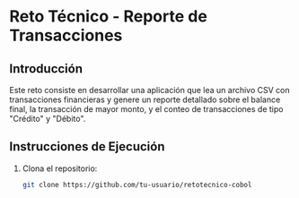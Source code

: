 # Reto Técnico - Reporte de Transacciones

## Introducción
Este reto consiste en desarrollar una aplicación que lea un archivo CSV con transacciones financieras y genere un reporte detallado sobre el balance final, la transacción de mayor monto, y el conteo de transacciones de tipo "Crédito" y "Débito".

## Instrucciones de Ejecución

1. Clona el repositorio:
   ```bash
   git clone https://github.com/tu-usuario/retotecnico-cobol
